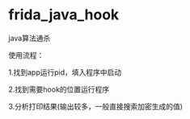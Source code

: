 # frida_java_hook
java算法通杀

使用流程：

1.找到app运行pid，填入程序中启动

2.找到需要hook的位置运行程序

3.分析打印结果(输出较多，一般直接搜索加密生成的值)


